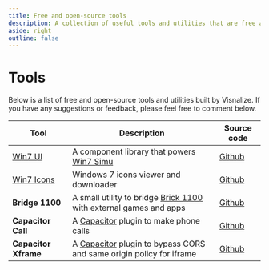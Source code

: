 ```yaml
---
title: Free and open-source tools
description: A collection of useful tools and utilities that are free and open-source, built by Visnalize.
aside: right
outline: false
---
```


# Tools

Below is a list of free and open-source tools and utilities built by Visnalize. If you have any suggestions or feedback, please feel free to comment below.

| Tool | Description | Source code |
| --- | --- | --- |
| [Win7 UI](https://win7ui.visnalize.com/) | A component library that powers [Win7 Simu](./win7simu/about.md) | [<iconify-icon icon="logos:github-icon" /> Github](https://github.com/visnalize/win7-ui) |
| [Win7 Icons](https://win7icons.visnalize.com/) | Windows 7 icons viewer and downloader | [<iconify-icon icon="logos:github-icon" /> Github](https://github.com/visnalize/win7-icons) |
| __Bridge 1100__ | A small utility to bridge [Brick 1100](./brick1100/about.md) with external games and apps | [<iconify-icon icon="logos:github-icon" /> Github](https://github.com/Visnalize/bridge-1100) |
| __Capacitor Call__ | A [Capacitor](https://capacitorjs.com/) plugin to make phone calls | [<iconify-icon icon="logos:github-icon" /> Github](https://github.com/Visnalize/capacitor-plugin-call) |
| __Capacitor Xframe__ | A [Capacitor](https://capacitorjs.com/) plugin to bypass CORS and same origin policy for iframe | [<iconify-icon icon="logos:github-icon" /> Github](https://github.com/Visnalize/capacitor-plugin-call) |
